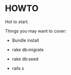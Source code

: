 # HOWTO

Hot to start.

Things you may want to cover:

* Bundle install

* rake db:migrate

* rake db:seed

* rails s